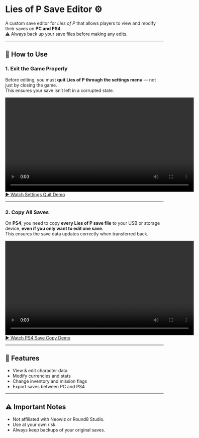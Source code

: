 # Lies of P Save Editor ⚙️

A custom save editor for *Lies of P* that allows players to view and modify their saves on **PC and PS4**.  
⚠️ Always back up your save files before making any edits.

---

## 📖 How to Use

### 1. Exit the Game Properly
Before editing, you must **quit Lies of P through the settings menu** — not just by closing the game.  
This ensures your save isn’t left in a corrupted state.

<video src="settingsquit.gif" width="600" controls></video>  
[▶ Watch Settings Quit Demo](settingsquit.gif)

---

### 2. Copy All Saves
On **PS4**, you need to copy **every Lies of P save file** to your USB or storage device, **even if you only want to edit one save**.  
This ensures the save data updates correctly when transferred back.

<video src="ps4savecopy.gif" width="600" controls></video>  
[▶ Watch PS4 Save Copy Demo](ps4savecopy.gif)

---

## 🚀 Features
- View & edit character data  
- Modify currencies and stats  
- Change inventory and mission flags  
- Export saves between PC and PS4  

---

## ⚠️ Important Notes
- Not affiliated with Neowiz or Round8 Studio.  
- Use at your own risk.  
- Always keep backups of your original saves.  

